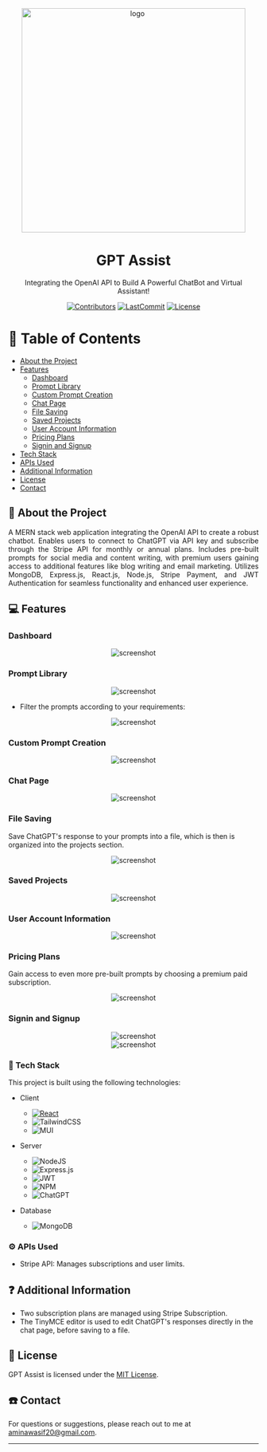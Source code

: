 <div align="center">

  <img src="images/logo.png" alt="logo" width="450" height="auto" />
  <h1>GPT Assist</h1>
  
  <p>
    Integrating the OpenAI API to Build A Powerful ChatBot and Virtual Assistant!
  </p>

<!-- Badges -->
[![Contributors](https://img.shields.io/github/contributors/AW-2021/GPT-Assist)](CONTRIBUTORS)
[![LastCommit](https://img.shields.io/github/last-commit/AW-2021/GPT-Assist)](LASTCOMMIT)
[![License](https://img.shields.io/badge/license-MIT-blue.svg)](LICENSE)

</div>

<!-- Table of Contents -->
# :notebook_with_decorative_cover: Table of Contents

- [About the Project](#star2-about-the-project)
- [Features](#computer-features)
  * [Dashboard](#dashboard)
  * [Prompt Library](#prompt-library)
  * [Custom Prompt Creation](#custom-prompt-creation)
  * [Chat Page](#chat-page)
  * [File Saving](#file-saving)
  * [Saved Projects](#saved-projects)
  * [User Account Information](#user-account-information)
  * [Pricing Plans](#pricing-plans)
  * [Signin and Signup](#signin-and-signup)
- [Tech Stack](#space_invader-tech-stack)
- [APIs Used](#gear-apis-used)
- [Additional Information](#question-additional-information)
- [License](#scroll-license)
- [Contact](#telephone-contact)

<!-- About the Project -->
## :star2: About the Project
<p align="justify">A MERN stack web application integrating the OpenAI API to create a robust chatbot. Enables users to connect to ChatGPT via API key and subscribe through the Stripe API for monthly or annual plans. Includes pre-built prompts for social media and content writing, with premium users gaining access to additional features like blog writing and email marketing. Utilizes MongoDB, Express.js, React.js, Node.js, Stripe Payment, and JWT Authentication for seamless functionality and enhanced user experience.</p>

<!-- Feature Screenshots -->
## :computer: Features

### Dashboard

<div align="center"> 
  <img src="/images/dashboard.png" alt="screenshot" />
</div>

### Prompt Library

<div align="center"> 
  <img src="/images/prompts.png" alt="screenshot" />
</div>

- Filter the prompts according to your requirements:

<div align="center"> 
  <img src="/images/prompts2.png" alt="screenshot" />
</div>

### Custom Prompt Creation

<div align="center"> 
  <img src="/images/customprompt.png" alt="screenshot" />
</div>

### Chat Page

<div align="center"> 
  <img src="/images/chat.png" alt="screenshot" />
</div>

### File Saving 

Save ChatGPT's response to your prompts into a file, which is then is organized into the projects section.
  
<div align="center"> 
  <img src="/images/chat2.png" alt="screenshot" />
</div>

### Saved Projects

<div align="center"> 
  <img src="/images/projects.png" alt="screenshot" />
</div>

### User Account Information

<div align="center"> 
  <img src="/images/account.png" alt="screenshot" />
</div>

### Pricing Plans

Gain access to even more pre-built prompts by choosing a premium paid subscription.

<div align="center"> 
  <img src="/images/pricing.png" alt="screenshot" />
</div>

### Signin and Signup

<div align="center"> 
  <img src="/images/signin.png" alt="screenshot" />
</div>

<div align="center"> 
  <img src="/images/signup.png" alt="screenshot" />
</div>

<!-- TechStack -->
### :space_invader: Tech Stack

This project is built using the following technologies:

- Client
  * [![React][React.js]][React-url]
  * ![TailwindCSS](https://img.shields.io/badge/tailwindcss-%2338B2AC.svg?style=for-the-badge&logo=tailwind-css&logoColor=white)
  * ![MUI](https://img.shields.io/badge/MUI-%230081CB.svg?style=for-the-badge&logo=mui&logoColor=white)

- Server
  * ![NodeJS](https://img.shields.io/badge/node.js-6DA55F?style=for-the-badge&logo=node.js&logoColor=white)
  * ![Express.js](https://img.shields.io/badge/express.js-%23404d59.svg?style=for-the-badge&logo=express&logoColor=%2361DAFB)
  * ![JWT](https://img.shields.io/badge/JWT-black?style=for-the-badge&logo=JSON%20web%20tokens)
  * ![NPM](https://img.shields.io/badge/NPM-%23CB3837.svg?style=for-the-badge&logo=npm&logoColor=white)
  * ![ChatGPT](https://img.shields.io/badge/chatGPT-74aa9c?style=for-the-badge&logo=openai&logoColor=white)
  
- Database
  * ![MongoDB](https://img.shields.io/badge/MongoDB-%234ea94b.svg?style=for-the-badge&logo=mongodb&logoColor=white)
    
### :gear: APIs Used

- Stripe API: Manages subscriptions and user limits.

## :question: Additional Information

- Two subscription plans are managed using Stripe Subscription.
- The TinyMCE editor is used to edit ChatGPT's responses directly in the chat page, before saving to a file.
  
## :scroll: License

GPT Assist is licensed under the [MIT License](LICENSE).

## :telephone: Contact



For questions or suggestions, please reach out to me at [aminawasif20@gmail.com](mailto:aminawasif20@gmail.com).

---

<!-- MARKDOWN LINKS & IMAGES -->
<!-- https://www.markdownguide.org/basic-syntax/#reference-style-links -->
[React.js]: https://img.shields.io/badge/React-20232A?style=for-the-badge&logo=react&logoColor=61DAFB
[React-url]: https://reactjs.org/
